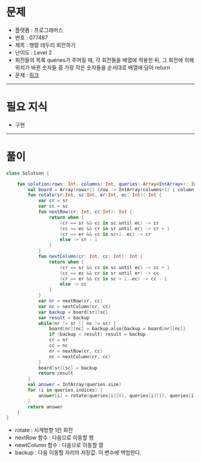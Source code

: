 # 문제
- 플랫폼 : 프로그래머스
- 번호 : 077487
- 제목 : 행렬 테두리 회전하기
- 난이도 : Level 2
- 회전들의 목록 queries가 주어질 때, 각 회전들을 배열에 적용한 뒤, 그 회전에 의해 위치가 바뀐 숫자들 중 가장 작은 숫자들을 순서대로 배열에 담아 return
- 문제 : <a href="https://school.programmers.co.kr/learn/courses/30/lessons/77487" target="_blank">링크</a>

---

# 필요 지식
- 구현

---

# 풀이
```kotlin
class Solution {

    fun solution(rows: Int, columns: Int, queries: Array<IntArray>): IntArray {
        val board = Array(rows+1) {row -> IntArray(columns+1) { column -> ((columns) * (row-1)) + column }}
        fun rotate(sr:Int, sc:Int, er:Int, ec: Int): Int {
            var cr = sr
            var cc = sc
            fun nextRow(cr: Int, cc:Int): Int {
                return when {
                    (cr == sr && cc in sc until ec) -> cr
                    (cc == ec && cr in sr until er) -> cr + 1
                    (cr == er && cc in sc+1..ec) -> cr
                    else -> cr - 1
                }
            }
            fun nextColumn(cr: Int, cc: Int): Int {
                return when {
                    (cr == sr && cc in sc until ec) -> cc + 1
                    (cc == ec && cr in sr until er) -> cc
                    (cr == er && cc in sc + 1..ec) -> cc - 1
                    else -> cc
                }
            }
            var nr = nextRow(cr, cc)
            var nc = nextColumn(cr, cc)
            var backup = board[sr][sc]
            var result = backup
            while(nr != sr || nc != sc) {
                board[nr][nc] = backup.also{backup = board[nr][nc]}
                if (backup < result) result = backup
                cr = nr
                cc = nc
                nr = nextRow(cr, cc)
                nc = nextColumn(cr, cc)
            }
            board[sr][sc] = backup
            return result
        }
        val answer = IntArray(queries.size)
        for (i in queries.indices) {
            answer[i] = rotate(queries[i][0], queries[i][1], queries[i][2], queries[i][3])
        }
        return answer
    }
}
```
- rotate : 시계방향 1칸 회전
- nextRow 함수 : 다음으로 이동할 행
- newtColumn 함수 : 다음으로 이동할 열
- backup : 다음 이동할 자리의 저장값. 이 변수에 백업한다.